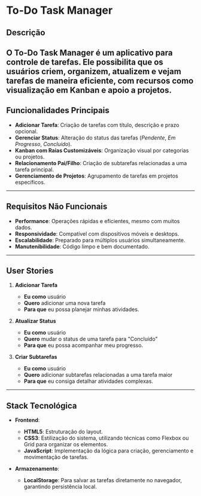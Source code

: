 # To-Do Task Manager

## Descrição
O **To-Do Task Manager** é um aplicativo para controle de tarefas. Ele possibilita que os usuários criem, organizem, atualizem e vejam tarefas de maneira eficiente, com recursos como visualização em Kanban e apoio a projetos.
---

## Funcionalidades Principais
- **Adicionar Tarefa**: Criação de tarefas com título, descrição e prazo opcional.
- **Gerenciar Status**: Alteração do status das tarefas (*Pendente*, *Em Progresso*, *Concluído*).
- **Kanban com Raias Customizáveis**: Organização visual por categorias ou projetos.
- **Relacionamento Pai/Filho**: Criação de subtarefas relacionadas a uma tarefa principal.
- **Gerenciamento de Projetos**: Agrupamento de tarefas em projetos específicos.

---

## Requisitos Não Funcionais
- **Performance**: Operações rápidas e eficientes, mesmo com muitos dados.
- **Responsividade**: Compatível com dispositivos móveis e desktops.
- **Escalabilidade**: Preparado para múltiplos usuários simultaneamente.
- **Manutenibilidade**: Código limpo e bem documentado.

---

## User Stories
1. **Adicionar Tarefa**
   - **Eu como** usuário
   - **Quero** adicionar uma nova tarefa
   - **Para que** eu possa planejar minhas atividades.

2. **Atualizar Status**
   - **Eu como** usuário
   - **Quero** mudar o status de uma tarefa para "Concluído"
   - **Para que** eu possa acompanhar meu progresso.

3. **Criar Subtarefas**
   - **Eu como** usuário
   - **Quero** adicionar subtarefas relacionadas a uma tarefa maior
   - **Para que** eu consiga detalhar atividades complexas.

---

## Stack Tecnológica

- **Frontend**:  
  - **HTML5**: Estruturação do layout.  
  - **CSS3**: Estilização do sistema, utilizando técnicas como Flexbox ou Grid para organizar os elementos.  
  - **JavaScript**: Implementação da lógica para criação, gerenciamento e movimentação de tarefas.

- **Armazenamento**:  
  - **LocalStorage**: Para salvar as tarefas diretamente no navegador, garantindo persistência local.



   

